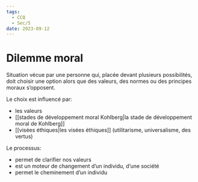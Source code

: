 ```yaml
---
tags:
  - CCQ
  - Sec/5
date: 2023-09-12
---
```


# Dilemme moral

Situation vécue par une personne qui, placée devant plusieurs possibilités, doit choisir une option alors que des valeurs, des normes ou des principes moraux s’opposent.

Le choix est influencé par:

- les valeurs
- [[stades de développement moral Kohlberg|la stade de développement moral de Kohlberg]]
- [[visées éthiques|les visées éthiques]] (utilitarisme, universalisme, des vertus)

Le processus:

- permet de clarifier nos valeurs
- est un moteur de changement d’un individu, d’une société
- permet le cheminement d’un individu